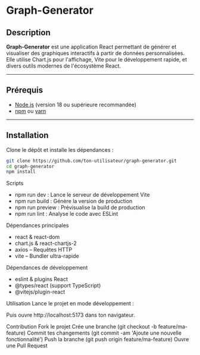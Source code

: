 # Graph-Generator

## Description

**Graph-Generator** est une application React permettant de générer et visualiser des graphiques interactifs à partir de données personnalisées.  
Elle utilise Chart.js pour l'affichage, Vite pour le développement rapide, et divers outils modernes de l'écosystème React.

---

## Prérequis

- [Node.js](https://nodejs.org/) (version 18 ou supérieure recommandée)
- [npm](https://www.npmjs.com/) ou [yarn](https://yarnpkg.com/)

---

## Installation

Clone le dépôt et installe les dépendances :

```bash
git clone https://github.com/ton-utilisateur/graph-generator.git
cd graph-generator
npm install
````

Scripts
- npm run dev : Lance le serveur de développement Vite
- npm run build : Génère la version de production
- npm run preview : Prévisualise la build de production
- npm run lint : Analyse le code avec ESLint

Dépendances principales
- react & react-dom
- chart.js & react-chartjs-2
- axios – Requêtes HTTP
- vite – Bundler ultra-rapide

Dépendances de développement
- eslint & plugins React
- @types/react (support TypeScript)
- @vitejs/plugin-react

Utilisation
Lance le projet en mode développement :

Puis ouvre http://localhost:5173 dans ton navigateur.

Contribution
Fork le projet
Crée une branche (git checkout -b feature/ma-feature)
Commit tes changements (git commit -am 'Ajoute une nouvelle fonctionnalité')
Push la branche (git push origin feature/ma-feature)
Ouvre une Pull Request
